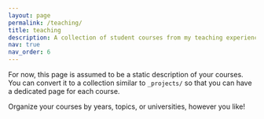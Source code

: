 ```yaml
---
layout: page
permalink: /teaching/
title: teaching
description: A collection of student courses from my teaching experience across all levels of architectural education at different universities.
nav: true
nav_order: 6
---
```


For now, this page is assumed to be a static description of your courses. You can convert it to a collection similar to `_projects/` so that you can have a dedicated page for each course.

Organize your courses by years, topics, or universities, however you like!
